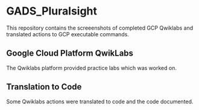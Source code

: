 # GADS_Pluralsight
This repository contains the screeenshots of completed GCP Qwiklabs and translated actions to GCP executable commands.

## Google Cloud Platform QwikLabs
The Qwiklabs platform provided practice labs which was worked on.

## Translation to Code
Some Qwiklabs actions were translated to code and the code documented.

